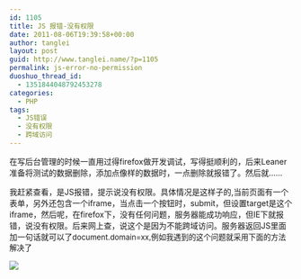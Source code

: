```yaml
---
id: 1105
title: JS 报错-没有权限
date: 2011-08-06T19:39:58+00:00
author: tanglei
layout: post
guid: http://www.tanglei.name/?p=1105
permalink: js-error-no-permission
duoshuo_thread_id:
  - 1351844048792453278
categories:
  - PHP
tags:
  - JS错误
  - 没有权限
  - 跨域访问
---
```

在写后台管理的时候一直用过得firefox做开发调试，写得挺顺利的，后来Leaner准备将测试的数据删除，添加点像样的数据时，一点删除就报错了。然后就…… 

我赶紧查看，是JS报错，提示说没有权限。具体情况是这样子的,当前页面有一个表单，另外还包含一个iframe，当点击一个按钮时，submit，但设置target是这个iframe，然后呢，在firefox下，没有任何问题，服务器能成功响应，但IE下就报错，说没有权限。后来网上查，说这个是因为不能跨域访问。服务器返回JS里面加一句话就可以了<span style="font-size:10pt">document.domain=xx,例如我遇到的这个问题就采用下面的方法解决了<br /> </span>

![](http://www.tanglei.name/wp-content/uploads/2011/08/080611_1139_JS1.png)
